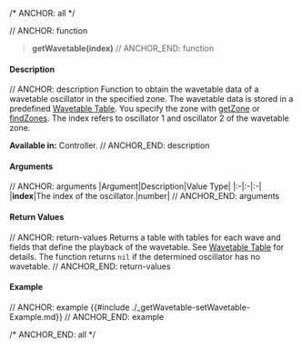 /* ANCHOR: all */

// ANCHOR: function
>**getWavetable(index)**
// ANCHOR_END: function

#### Description

// ANCHOR: description
Function to obtain the wavetable data of a wavetable oscillator in the specified zone. The wavetable data is stored in a predefined [Wavetable Table](./Wavetable-Table.md). You specify the zone with [getZone](./getZone.md) or [findZones](./findZones.md). The index refers to oscillator 1 and oscillator 2 of the wavetable zone. 

**Available in:** Controller.
// ANCHOR_END: description

#### Arguments

// ANCHOR: arguments
|Argument|Description|Value Type|
|:-|:-|:-|
|**index**|The index of the oscillator.|number|
// ANCHOR_END: arguments

#### Return Values

// ANCHOR: return-values
Returns a table with tables for each wave and fields that define the playback of the wavetable. See [Wavetable Table](./Wavetable-Table.md) for details. The function returns ``nil`` if the determined oscillator has no wavetable.
// ANCHOR_END: return-values


#### Example

// ANCHOR: example
{{#include ./_getWavetable-setWavetable-Example.md}}
// ANCHOR_END: example

/* ANCHOR_END: all */